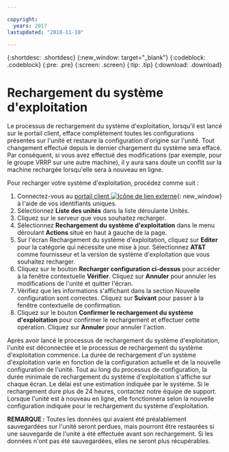 ```yaml
---

copyright:
  years: 2017
lastupdated: "2018-11-10"

---
```


{:shortdesc: .shortdesc}
{:new_window: target="_blank"}
{:codeblock: .codeblock}
{:pre: .pre}
{:screen: .screen}
{:tip: .tip}
{:download: .download}

# Rechargement du système d'exploitation
Le processus de rechargement du système d'exploitation, lorsqu'il est lancé sur le portail client, efface complètement toutes les configurations présentes sur l'unité et restaure la configuration d'origine sur l'unité. Tout changement effectué depuis le dernier chargement du système sera effacé. Par conséquent, si vous avez effectué des modifications (par exemple, pour le groupe VRRP sur une autre machine), il y aura sans doute un conflit sur la machine rechargée lorsqu'elle sera à nouveau en ligne.

Pour recharger votre système d'exploitation, procédez comme suit :

1. Connectez-vous au [portail client ![Icône de lien externe](../../icons/launch-glyph.svg "Icône de lien externe")](https://control.softlayer.com/){: new_window} à l'aide de vos identifiants uniques.
2. Sélectionnez **Liste des unités** dans la liste déroulante Unités.
3. Cliquez sur le serveur que vous souhaitez recharger.
4. Sélectionnez **Rechargement du système d'exploitation** dans le menu déroulant **Actions** situé en haut à gauche de la page.
5. Sur l'écran Rechargement du système d'exploitation, cliquez sur **Editer** pour la catégorie qui nécessite une mise à jour. Sélectionnez **AT&T** comme fournisseur et la version de système d'exploitation que vous souhaitez recharger. 
6. Cliquez sur le bouton **Recharger configuration ci-dessus** pour accéder à la fenêtre contextuelle **Vérifier**. Cliquez sur **Annuler** pour annuler les modifications de l'unité et quitter l'écran.
7. Vérifiez que les informations s'affichant dans la section Nouvelle configuration sont correctes. Cliquez sur **Suivant** pour passer à la fenêtre contextuelle de confirmation.
8. Cliquez sur le bouton **Confirmer le rechargement du système d'exploitation** pour confirmer le rechargement et effectuer cette opération. Cliquez sur **Annuler** pour annuler l'action.

Après avoir lancé le processus de rechargement du système d'exploitation, l'unité est déconnectée et le processus de rechargement du système d'exploitation commence. La durée de rechargement d'un système d'exploitation varie en fonction de la configuration actuelle et de la nouvelle configuration de l'unité. Tout au long du processus de configuration, la durée minimale de rechargement du système d'exploitation s'affiche sur chaque écran. Le délai est une estimation indiquée par le système. Si le rechargement dure plus de 24 heures, contactez notre équipe de support. Lorsque l'unité est à nouveau en ligne, elle fonctionnera selon la nouvelle configuration indiquée pour le rechargement du système d'exploitation. 

**REMARQUE :** Toutes les données qui avaient été préalablement sauvegardées sur l'unité seront perdues, mais pourront être restaurées si une sauvegarde de l'unité a été effectuée avant son rechargement. Si les données n'ont pas été sauvegardées, elles ne seront plus récupérables.
